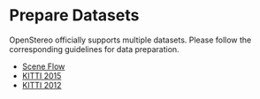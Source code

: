 # Prepare Datasets

OpenStereo officially supports multiple datasets.
Please follow the corresponding guidelines for data preparation.

- [Scene Flow](../datasets/SceneFlow/README.md)
- [KITTI 2015](../datasets/kitti15/README.md)
- [KITTI 2012](../datasets/kitti12/README.md)
